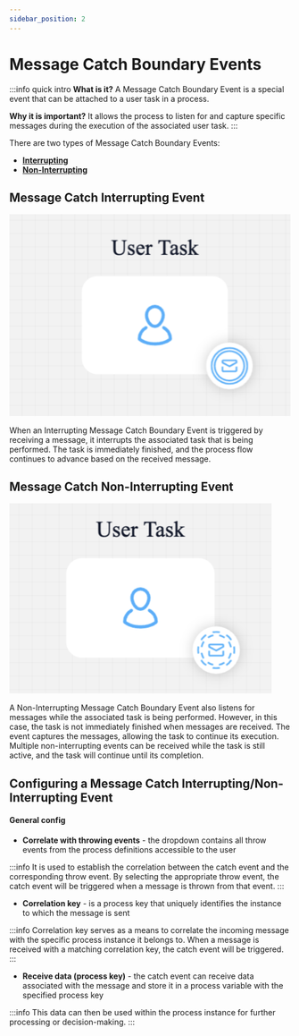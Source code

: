 ```yaml
---
sidebar_position: 2
--- 
```


# Message Catch Boundary Events

:::info quick intro
**What is it?** A Message Catch Boundary Event is a special event that can be attached to a user task in a process. 

**Why it is important?** It allows the process to listen for and capture specific messages during the execution of the associated user task. 
:::

There are two types of Message Catch Boundary Events: 

* [**Interrupting**](#message-catch-interrupting-event)  
* [**Non-Interrupting**](#message-catch-non-interrupting-event)

## Message Catch Interrupting Event

<div className = "image-scaled">

![](../img/message_catch_interrupting_event.png#center)

</div>

When an Interrupting Message Catch Boundary Event is triggered by receiving a message, it interrupts the associated task that is being performed. The task is immediately finished, and the process flow continues to advance based on the received message.

## Message Catch Non-Interrupting Event

<div className = "image-scaled">

![](../img/%20message_catch_non_interrupting.png#center)

</div>

A Non-Interrupting Message Catch Boundary Event also listens for messages while the associated task is being performed. However, in this case, the task is not immediately finished when messages are received. The event captures the messages, allowing the task to continue its execution. Multiple non-interrupting events can be received while the task is still active, and the task will continue until its completion.


## Configuring a Message Catch Interrupting/Non-Interrupting Event

#### General config

* **Correlate with throwing events** - the dropdown contains all throw events from the process definitions accessible to the user

:::info
It is used to establish the correlation between the catch event and the corresponding throw event.
By selecting the appropriate throw event, the catch event will be triggered when a message is thrown from that event.
:::

* **Correlation key** - is a process key that uniquely identifies the instance to which the message is sent

:::info
Correlation key serves as a means to correlate the incoming message with the specific process instance it belongs to.
When a message is received with a matching correlation key, the catch event will be triggered.
:::

* **Receive data (process key)** - the catch event can receive data associated with the message and store it in a process variable with the specified process key

:::info
This data can then be used within the process instance for further processing or decision-making.
:::
